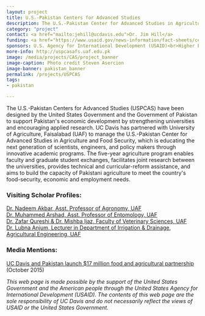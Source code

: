 ```yaml
---
layout: project
title: U.S.-Pakistan Centers for Advanced Studies
description: The U.S.-Pakistan Center for Advanced Studies in Agriculture and Food Security (USPCAS-AFS) links the University of California, Davis (UC Davis), the leading agricultural and veterinary research university in the world with the University of Agriculture, Faisalabad (UAF), Pakistan's top agricultural university.
category: "project"
contact: <a href="mailto:jehill@ucdavis.edu">Dr. Jim Hill</a>
funding: <a href="https://www.usaid.gov/news-information/fact-sheets/centers-advanced-studies-program">USAID Fact Sheet</a>
sponsors: U.S. Agency for International Development (USAID)<br>Higher Education Commission of Pakistan (HEC)<br>University of California, Davis<br>University of Agriculture, Faisalabad<br>Washington State University
more-info: http://uspcasafs.uaf.edu.pk
image: /media/projects/CAS/project_banner
image-caption: Photo credit Steven Asercion
image-banner: pakistan_banner
permalink: /projects/USPCAS
tags:
- pakistan

---
```

The U.S.-Pakistan Centers for Advanced Studies (USPCAS) have been designed by the United States Government and the Government of Pakistan to support Pakistan's economic development by strengthening universities and encouraging applied research. UC Davis has partnered with University of Agriculture, Faisalabad (UAF) to manage the U.S.-Pakistan Center for Advanced Studies in Agriculture and Food Security, which is educating the next generation of scientists, engineers, and policy makers through innovative academic programs. The five-year agriculture program enables faculty and graduate student exchanges, facilitates joint research between the universities, provides technical and curricular-reform assistance, and aims to build the capacity of Pakistani agriculture to meet the country's food-security, economic and employment needs.

### Visiting Scholar Profiles:
<a href="/profiles/USPCAS/dr_nadeem_akbar">Dr. Nadeem Akbar, Asst. Professor of Agronomy, UAF</a><br>
<a href="/profiles/USPCAS/dr_muhammed_arshad">Dr. Muhammed Arshad, Asst. Professor of Entomology, UAF</a><br>
<a href="/profiles/USPCAS/uaf_veterinary">Dr. Zafar Qureshi & Dr. Mishba Ijaz, Faculty of Veterinary Sciences, UAF</a><br>
<a href="/profiles/USPCAS/dr_lubna_anjum">Dr. Lubna Anjum, Lecturer in Department of Irrigation & Drainage, Agricultural Engineering, UAF</a><br>

### Media Mentions:
<a href="https://www.ucdavis.edu/news/uc-davis-and-pakistan-launch-17-million-food-and-agricultural-partnership">UC Davis and Pakistan launch $17 million food and agricultural partnership<a/> (October 2015)

<i>This web page is made possible by the support of the United States Government and the American people through the United States Agency for International Development (USAID). The contents of this web page are the sole responsibility of UC Davis and do not necessarily reflect the views of USAID or the United States Government.</i>

